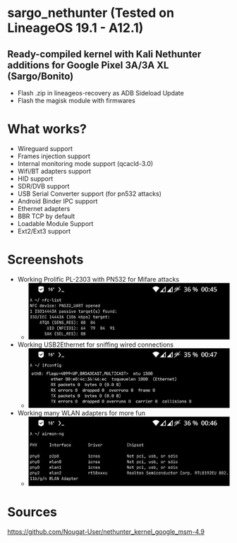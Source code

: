 # sargo_nethunter (Tested on LineageOS 19.1 - A12.1)
Ready-compiled kernel with Kali Nethunter additions for Google Pixel 3A/3A XL (Sargo/Bonito)
--------------

* Flash .zip in lineageos-recovery as ADB Sideload Update
* Flash the magisk module with firmwares

# What works?
- Wireguard support
- Frames injection support
- Internal monitoring mode support (qcacld-3.0)
- Wifi/BT adapters support
- HID support
- SDR/DVB support
- USB Serial Converter support (for pn532 attacks)
- Android Binder IPC support
- Ethernet adapters
- BBR TCP by default
- Loadable Module Support
- Ext2/Ext3 support

# Screenshots
* Working Prolific PL-2303 with PN532 for Mifare attacks
  - ![nfc-list](https://github.com/Nougat-User/sargo_nethunter/blob/main/nfc-list.jpg?raw=true)
* Working USB2Ethernet for sniffing wired connections
  - ![ifconfig](https://github.com/Nougat-User/sargo_nethunter/blob/main/ifconfig.jpg?raw=true)
* Working many WLAN adapters for more fun
  - ![airmon-ng](https://github.com/Nougat-User/sargo_nethunter/blob/main/airmon-ng.jpg?raw=true)

# Sources
https://github.com/Nougat-User/nethunter_kernel_google_msm-4.9
